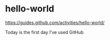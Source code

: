# hello-world
https://guides.github.com/activities/hello-world/

Today is the first day I've used GitHub
